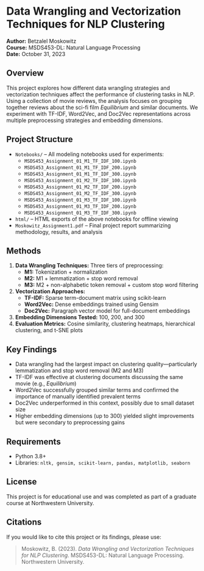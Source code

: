 <h1>Data Wrangling and Vectorization Techniques for NLP Clustering</h1>

  <p><strong>Author:</strong> Betzalel Moskowitz<br>
     <strong>Course:</strong> MSDS453-DL: Natural Language Processing<br>
     <strong>Date:</strong> October 31, 2023</p>

  <h2>Overview</h2>
  <p>
    This project explores how different data wrangling strategies and vectorization techniques affect the performance of clustering tasks in NLP.
    Using a collection of movie reviews, the analysis focuses on grouping together reviews about the sci-fi film <em>Equilibrium</em> and similar documents.
    We experiment with TF-IDF, Word2Vec, and Doc2Vec representations across multiple preprocessing strategies and embedding dimensions.
  </p>

  <h2>Project Structure</h2>
  <ul>
    <li><code>Notebooks/</code> – All modeling notebooks used for experiments:
      <ul>
        <li><code>MSDS453_Assignment_01_M1_TF_IDF_100.ipynb</code></li>
        <li><code>MSDS453_Assignment_01_M1_TF_IDF_200.ipynb</code></li>
        <li><code>MSDS453_Assignment_01_M1_TF_IDF_300.ipynb</code></li>
        <li><code>MSDS453_Assignment_01_M2_TF_IDF_100.ipynb</code></li>
        <li><code>MSDS453_Assignment_01_M2_TF_IDF_200.ipynb</code></li>
        <li><code>MSDS453_Assignment_01_M2_TF_IDF_300.ipynb</code></li>
        <li><code>MSDS453_Assignment_01_M3_TF_IDF_100.ipynb</code></li>
        <li><code>MSDS453_Assignment_01_M3_TF_IDF_200.ipynb</code></li>
        <li><code>MSDS453_Assignment_01_M3_TF_IDF_300.ipynb</code></li>
      </ul>
    </li>
    <li><code>html/</code> – HTML exports of the above notebooks for offline viewing</li>
    <li><code>Moskowitz_Assignment1.pdf</code> – Final project report summarizing methodology, results, and analysis</li>
  </ul>

  <h2>Methods</h2>
  <ol>
    <li><strong>Data Wrangling Techniques:</strong> Three tiers of preprocessing:
      <ul>
        <li><strong>M1:</strong> Tokenization + normalization</li>
        <li><strong>M2:</strong> M1 + lemmatization + stop word removal</li>
        <li><strong>M3:</strong> M2 + non-alphabetic token removal + custom stop word filtering</li>
      </ul>
    </li>
    <li><strong>Vectorization Approaches:</strong>
      <ul>
        <li><strong>TF-IDF:</strong> Sparse term-document matrix using scikit-learn</li>
        <li><strong>Word2Vec:</strong> Dense embeddings trained using Gensim</li>
        <li><strong>Doc2Vec:</strong> Paragraph vector model for full-document embeddings</li>
      </ul>
    </li>
    <li><strong>Embedding Dimensions Tested:</strong> 100, 200, and 300</li>
    <li><strong>Evaluation Metrics:</strong> Cosine similarity, clustering heatmaps, hierarchical clustering, and t-SNE plots</li>
  </ol>

  <h2>Key Findings</h2>
  <ul>
    <li>Data wrangling had the largest impact on clustering quality—particularly lemmatization and stop word removal (M2 and M3)</li>
    <li>TF-IDF was effective at clustering documents discussing the same movie (e.g., <em>Equilibrium</em>)</li>
    <li>Word2Vec successfully grouped similar terms and confirmed the importance of manually identified prevalent terms</li>
    <li>Doc2Vec underperformed in this context, possibly due to small dataset size</li>
    <li>Higher embedding dimensions (up to 300) yielded slight improvements but were secondary to preprocessing gains</li>
  </ul>

  <h2>Requirements</h2>
  <ul>
    <li>Python 3.8+</li>
    <li>Libraries: <code>nltk, gensim, scikit-learn, pandas, matplotlib, seaborn</code></li>
  </ul>

  <h2>License</h2>
  <p>This project is for educational use and was completed as part of a graduate course at Northwestern University.</p>

  <h2>Citations</h2>
  <p>
    If you would like to cite this project or its findings, please use:<br>
    <blockquote>
      Moskowitz, B. (2023). <em>Data Wrangling and Vectorization Techniques for NLP Clustering</em>. MSDS453-DL: Natural Language Processing. Northwestern University.
    </blockquote>
  </p>
